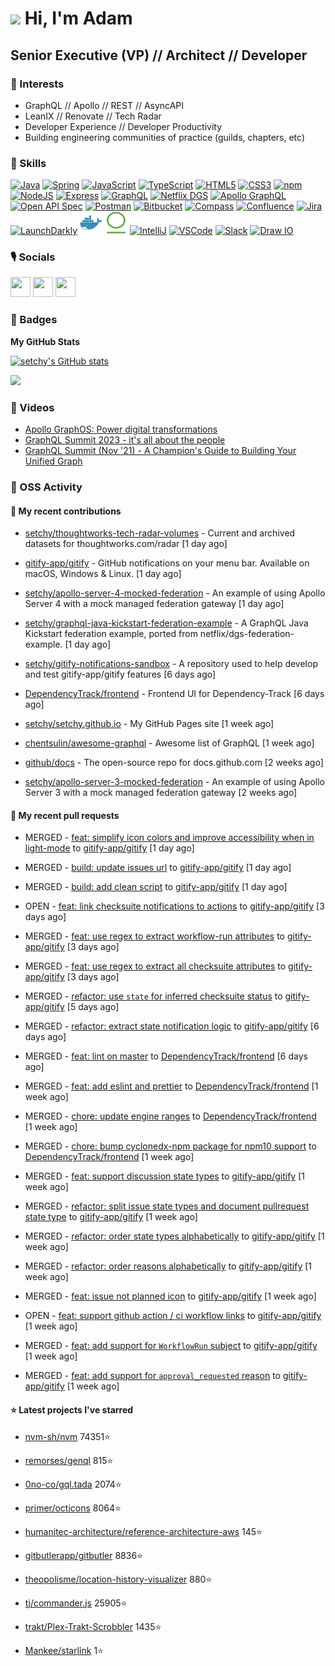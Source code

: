 ![](https://user-images.githubusercontent.com/18350557/176309783-0785949b-9127-417c-8b55-ab5a4333674e.gif) Hi, I'm Adam
============================================================================================================================

Senior Executive (VP) // Architect // Developer
-----------------------------------------------

### 🔭 Interests

- GraphQL // Apollo // REST // AsyncAPI
- LeanIX // Renovate // Tech Radar
- Developer Experience // Developer Productivity
- Building engineering communities of practice (guilds, chapters, etc)

### 💪 Skills

<p align="left">
  <a href="https://www.oracle.com/java/" target="_blank" rel="noreferrer"><img src="https://raw.githubusercontent.com/danielcranney/readme-generator/main/public/icons/skills/java-colored.svg" width="36" height="36" alt="Java" /></a>
  <a href="https://spring.io/" target="_blank" rel="noreferrer"><img src="https://cdn.worldvectorlogo.com/logos/spring-3.svg" width="36" height="36" alt="Spring" /></a> 
  <a href="https://developer.mozilla.org/en-US/docs/Web/JavaScript" target="_blank" rel="noreferrer"><img src="https://raw.githubusercontent.com/danielcranney/readme-generator/main/public/icons/skills/javascript-colored.svg" width="36" height="36" alt="JavaScript" /></a>
  <a href="https://www.typescriptlang.org/" target="_blank" rel="noreferrer"><img src="https://raw.githubusercontent.com/danielcranney/readme-generator/main/public/icons/skills/typescript-colored.svg" width="36" height="36" alt="TypeScript" /></a>
  <a href="https://developer.mozilla.org/en-US/docs/Glossary/HTML5" target="_blank" rel="noreferrer"><img src="https://raw.githubusercontent.com/danielcranney/readme-generator/main/public/icons/skills/html5-colored.svg" width="36" height="36" alt="HTML5" /></a>
  <a href="https://www.w3.org/TR/CSS/#css" target="_blank" rel="noreferrer"><img src="https://raw.githubusercontent.com/danielcranney/readme-generator/main/public/icons/skills/css3-colored.svg" width="36" height="36" alt="CSS3" /></a>
  <a href="https://www.npmjs.com//" target="_blank" rel="noreferrer"><img src="https://cdn.worldvectorlogo.com/logos/npm-square-red-1.svg" width="36" height="36" alt="npm" /></a>
  <a href="https://nodejs.org/en/" target="_blank" rel="noreferrer"><img src="https://raw.githubusercontent.com/danielcranney/readme-generator/main/public/icons/skills/nodejs-colored.svg" width="36" height="36" alt="NodeJS" /></a>
  <a href="https://expressjs.com/" target="_blank" rel="noreferrer"><img src="https://raw.githubusercontent.com/danielcranney/readme-generator/main/public/icons/skills/express-colored.svg" width="36" height="36" alt="Express" /></a>
  <a href="https://graphql.org/" target="_blank" rel="noreferrer"><img src="https://raw.githubusercontent.com/danielcranney/readme-generator/main/public/icons/skills/graphql-colored.svg" width="36" height="36" alt="GraphQL" /></a>
  <a href="https://netflix.github.io/dgs/" target="_blank" rel="noreferrer"><img src="https://raw.githubusercontent.com/Netflix/dgs/main/docs/images/dgs-framework-brand/Icon/dgs-icon--blue.svg" width="36" height="36" alt="Netflix DGS" /></a>
  <a href="https://apollographql.com/" target="_blank" rel="noreferrer"><img src="https://cdn.worldvectorlogo.com/logos/apollo-graphql-compact.svg" width="36" height="36" alt="Apollo GraphQL" /></a>
  <a href="https://swagger.io/specification/" target="_blank" rel="noreferrer"><img src="https://cdn.worldvectorlogo.com/logos/openapi-1.svg" width="36" height="36" alt="Open API Spec" /></a>
  <a href="https://www.postman.com//" target="_blank" rel="noreferrer"><img src="https://cdn.worldvectorlogo.com/logos/postman.svg" width="36" height="36" alt="Postman" /></a>
  <a href="https://www.atlassian.com/software/bitbucket" target="_blank" rel="noreferrer"><img src="https://cdn.worldvectorlogo.com/logos/bitbucket-icon.svg" width="36" height="36" alt="Bitbucket" /></a>
  <a href="https://www.atlassian.com/software/compass" target="_blank" rel="noreferrer"><img src="https://cdn.worldvectorlogo.com/logos/atlassian-compass-1.svg" width="36" height="36" alt="Compass" /></a>
  <a href="https://www.atlassian.com/software/confluence" target="_blank" rel="noreferrer"><img src="https://cdn.worldvectorlogo.com/logos/confluence-1.svg" width="36" height="36" alt="Confluence" /></a>
  <a href="https://www.atlassian.com/software/jira" target="_blank" rel="noreferrer"><img src="https://cdn.worldvectorlogo.com/logos/jira-1.svg" width="36" height="36" alt="Jira" /></a>
  <a href="https://launchdarkly.com/" target="_blank" rel="noreferrer"><img src="https://cdn.worldvectorlogo.com/logos/launchdarkly-2.svg" width="36" height="36" alt="LaunchDarkly" /></a>
  <a href="https://docker.com/" target="_blank" rel="noreferrer"><img src="https://raw.githubusercontent.com/nx211/homer-icons/master/png/docker.png" width="36" height="36" alt="Docker" /></a>
  <a href="https://jfrog.com/artifactory/" target="_blank" rel="noreferrer"><img src="https://raw.githubusercontent.com/nx211/homer-icons/master/png/artifactory.png" width="36" height="36" alt="Artifactory" /></a>
  <a href="https://www.jetbrains.com/idea/" target="_blank" rel="noreferrer"><img src="https://cdn.worldvectorlogo.com/logos/intellij-idea-1.svg" width="36" height="36" alt="IntelliJ" /></a>
  <a href="https://code.visualstudio.com/" target="_blank" rel="noreferrer"><img src="https://cdn.worldvectorlogo.com/logos/visual-studio-code-1.svg" width="36" height="36" alt="VSCode" /></a>
  <a href="https://slack.com/" target="_blank" rel="noreferrer"><img src="https://cdn.worldvectorlogo.com/logos/slack-new-logo.svg" width="36" height="36" alt="Slack" /></a>
  <a href="https://drawio-app.com/" target="_blank" rel="noreferrer"><img src="https://cdn.worldvectorlogo.com/logos/draw-io.svg" width="36" height="36" alt="Draw IO" /></a>
</p>

                      

### 🎙️ Socials
                  
<p align="left">
  <a href="https://www.github.com/setchy" target="_blank" rel="noreferrer"><img src="https://raw.githubusercontent.com/danielcranney/readme-generator/main/public/icons/socials/github.svg" width="32" height="32" /></a>
  <a href="https://www.linkedin.com/in/adamsetch" target="_blank" rel="noreferrer"><img src="https://raw.githubusercontent.com/danielcranney/readme-generator/main/public/icons/socials/linkedin.svg" width="32" height="32" /></a>
  <a href="https://www.twitter.com/setchy87" target="_blank" rel="noreferrer"><img src="https://raw.githubusercontent.com/danielcranney/readme-generator/main/public/icons/socials/twitter.svg" width="32" height="32" /></a>
</p>

### 📛 Badges

<b>My GitHub Stats</b>

<a href="http://www.github.com/setchy"><img src="https://github-readme-stats.vercel.app/api?username=setchy&show_icons=true&hide=&count_private=true&title_color=0891b2&text_color=ffffff&icon_color=0891b2&bg_color=1c1917&hide_border=true&show_icons=true" alt="setchy's GitHub stats" /></a>

<a href="http://www.github.com/setchy"><img src="https://github-readme-streak-stats.herokuapp.com/?user=setchy&stroke=ffffff&background=1c1917&ring=0891b2&fire=0891b2&currStreakNum=ffffff&currStreakLabel=0891b2&sideNums=ffffff&sideLabels=ffffff&dates=ffffff&hide_border=true" /></a>

### 📼 Videos

- [Apollo GraphOS: Power digital transformations](https://www.apollographql.com/enterprise?wvideo=4fu2lsjssc)
- [GraphQL Summit 2023 - it's all about the people](https://www.youtube.com/watch?v=090IWEcHbJc)
- [GraphQL Summit (Nov '21) - A Champion's Guide to Building Your Unified Graph](https://www.apollographql.com/events/roundtable/graphql-summit-november-2021/a-champions-guide-to-building-your-unified-graph)

### 🎯 OSS Activity
#### 🚀 My recent contributions



- [setchy/thoughtworks-tech-radar-volumes](https://github.com/setchy/thoughtworks-tech-radar-volumes) - Current and archived datasets for thoughtworks.com/radar  [1 day ago]

- [gitify-app/gitify](https://github.com/gitify-app/gitify) - GitHub notifications on your menu bar. Available on macOS, Windows &amp; Linux. [1 day ago]

- [setchy/apollo-server-4-mocked-federation](https://github.com/setchy/apollo-server-4-mocked-federation) - An example of using Apollo Server 4 with a mock managed federation gateway [1 day ago]

- [setchy/graphql-java-kickstart-federation-example](https://github.com/setchy/graphql-java-kickstart-federation-example) - A GraphQL Java Kickstart federation example, ported from netflix/dgs-federation-example. [1 day ago]

- [setchy/gitify-notifications-sandbox](https://github.com/setchy/gitify-notifications-sandbox) - A repository used to help develop and test gitify-app/gitify features [6 days ago]

- [DependencyTrack/frontend](https://github.com/DependencyTrack/frontend) - Frontend UI for Dependency-Track [6 days ago]

- [setchy/setchy.github.io](https://github.com/setchy/setchy.github.io) - My GitHub Pages site [1 week ago]

- [chentsulin/awesome-graphql](https://github.com/chentsulin/awesome-graphql) - Awesome list of GraphQL [1 week ago]

- [github/docs](https://github.com/github/docs) - The open-source repo for docs.github.com [2 weeks ago]

- [setchy/apollo-server-3-mocked-federation](https://github.com/setchy/apollo-server-3-mocked-federation) - An example of using Apollo Server 3 with a mock managed federation gateway [2 weeks ago]

#### 🎉 My recent pull requests



- MERGED - [feat: simplify icon colors and improve accessibility when in light-mode](https://github.com/gitify-app/gitify/pull/857) to [gitify-app/gitify](https://github.com/gitify-app/gitify) [1 day ago]

- MERGED - [build: update issues url](https://github.com/gitify-app/gitify/pull/856) to [gitify-app/gitify](https://github.com/gitify-app/gitify) [1 day ago]

- MERGED - [build: add clean script](https://github.com/gitify-app/gitify/pull/855) to [gitify-app/gitify](https://github.com/gitify-app/gitify) [1 day ago]

- OPEN - [feat: link checksuite notifications to actions](https://github.com/gitify-app/gitify/pull/851) to [gitify-app/gitify](https://github.com/gitify-app/gitify) [3 days ago]

- MERGED - [feat: use regex to extract workflow-run attributes](https://github.com/gitify-app/gitify/pull/850) to [gitify-app/gitify](https://github.com/gitify-app/gitify) [3 days ago]

- MERGED - [feat: use regex to extract all checksuite attributes](https://github.com/gitify-app/gitify/pull/849) to [gitify-app/gitify](https://github.com/gitify-app/gitify) [3 days ago]

- MERGED - [refactor: use `state` for inferred checksuite status](https://github.com/gitify-app/gitify/pull/848) to [gitify-app/gitify](https://github.com/gitify-app/gitify) [5 days ago]

- MERGED - [refactor: extract state notification logic](https://github.com/gitify-app/gitify/pull/845) to [gitify-app/gitify](https://github.com/gitify-app/gitify) [6 days ago]

- MERGED - [feat: lint on master](https://github.com/DependencyTrack/frontend/pull/759) to [DependencyTrack/frontend](https://github.com/DependencyTrack/frontend) [6 days ago]

- MERGED - [feat: add eslint and prettier](https://github.com/DependencyTrack/frontend/pull/752) to [DependencyTrack/frontend](https://github.com/DependencyTrack/frontend) [1 week ago]

- MERGED - [chore: update engine ranges](https://github.com/DependencyTrack/frontend/pull/751) to [DependencyTrack/frontend](https://github.com/DependencyTrack/frontend) [1 week ago]

- MERGED - [chore: bump cyclonedx-npm package for npm10 support](https://github.com/DependencyTrack/frontend/pull/750) to [DependencyTrack/frontend](https://github.com/DependencyTrack/frontend) [1 week ago]

- MERGED - [feat: support discussion state types](https://github.com/gitify-app/gitify/pull/827) to [gitify-app/gitify](https://github.com/gitify-app/gitify) [1 week ago]

- MERGED - [refactor: split issue state types and document pullrequest state type](https://github.com/gitify-app/gitify/pull/826) to [gitify-app/gitify](https://github.com/gitify-app/gitify) [1 week ago]

- MERGED - [refactor: order state types alphabetically](https://github.com/gitify-app/gitify/pull/825) to [gitify-app/gitify](https://github.com/gitify-app/gitify) [1 week ago]

- MERGED - [refactor: order reasons alphabetically](https://github.com/gitify-app/gitify/pull/824) to [gitify-app/gitify](https://github.com/gitify-app/gitify) [1 week ago]

- MERGED - [feat: issue not planned icon](https://github.com/gitify-app/gitify/pull/822) to [gitify-app/gitify](https://github.com/gitify-app/gitify) [1 week ago]

- OPEN - [feat: support github action / ci workflow links](https://github.com/gitify-app/gitify/pull/821) to [gitify-app/gitify](https://github.com/gitify-app/gitify) [1 week ago]

- MERGED - [feat: add support for `WorkflowRun` subject](https://github.com/gitify-app/gitify/pull/820) to [gitify-app/gitify](https://github.com/gitify-app/gitify) [1 week ago]

- MERGED - [feat: add support for `approval_requested` reason](https://github.com/gitify-app/gitify/pull/819) to [gitify-app/gitify](https://github.com/gitify-app/gitify) [1 week ago]

#### ⭐ Latest projects I've starred



- [nvm-sh/nvm](https://github.com/nvm-sh/nvm) 74351⭐

- [remorses/genql](https://github.com/remorses/genql) 815⭐

- [0no-co/gql.tada](https://github.com/0no-co/gql.tada) 2074⭐

- [primer/octicons](https://github.com/primer/octicons) 8064⭐

- [humanitec-architecture/reference-architecture-aws](https://github.com/humanitec-architecture/reference-architecture-aws) 145⭐

- [gitbutlerapp/gitbutler](https://github.com/gitbutlerapp/gitbutler) 8836⭐

- [theopolisme/location-history-visualizer](https://github.com/theopolisme/location-history-visualizer) 880⭐

- [tj/commander.js](https://github.com/tj/commander.js) 25905⭐

- [trakt/Plex-Trakt-Scrobbler](https://github.com/trakt/Plex-Trakt-Scrobbler) 1435⭐

- [Mankee/starlink](https://github.com/Mankee/starlink) 1⭐


